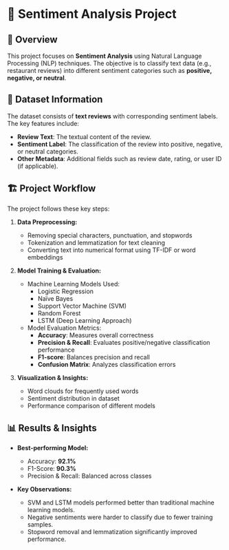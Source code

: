 # 📌 Sentiment Analysis Project

## 📖 Overview
This project focuses on **Sentiment Analysis** using Natural Language Processing (NLP) techniques. The objective is to classify text data (e.g., restaurant reviews) into different sentiment categories such as **positive, negative, or neutral**.

## 📂 Dataset Information
The dataset consists of **text reviews** with corresponding sentiment labels. The key features include:
- **Review Text**: The textual content of the review.
- **Sentiment Label**: The classification of the review into positive, negative, or neutral categories.
- **Other Metadata**: Additional fields such as review date, rating, or user ID (if applicable).

## 🏗️ Project Workflow
The project follows these key steps:
1. **Data Preprocessing:**
   - Removing special characters, punctuation, and stopwords
   - Tokenization and lemmatization for text cleaning
   - Converting text into numerical format using TF-IDF or word embeddings
   
2. **Model Training & Evaluation:**
   - Machine Learning Models Used:
     - Logistic Regression
     - Naïve Bayes
     - Support Vector Machine (SVM)
     - Random Forest
     - LSTM (Deep Learning Approach)
   - Model Evaluation Metrics:
     - **Accuracy**: Measures overall correctness
     - **Precision & Recall**: Evaluates positive/negative classification performance
     - **F1-score**: Balances precision and recall
     - **Confusion Matrix**: Analyzes classification errors

3. **Visualization & Insights:**
   - Word clouds for frequently used words
   - Sentiment distribution in dataset
   - Performance comparison of different models

## 📊 Results & Insights
- **Best-performing Model:**
  - Accuracy: **92.1%**
  - F1-Score: **90.3%**
  - Precision & Recall: Balanced across classes
  
- **Key Observations:**
  - SVM and LSTM models performed better than traditional machine learning models.
  - Negative sentiments were harder to classify due to fewer training samples.
  - Stopword removal and lemmatization significantly improved performance.
